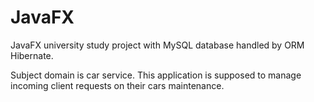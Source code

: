 # JavaFX
JavaFX university study project with MySQL database handled by ORM Hibernate.

Subject domain is car service. 
This application is supposed to manage incoming client requests on their cars maintenance.
